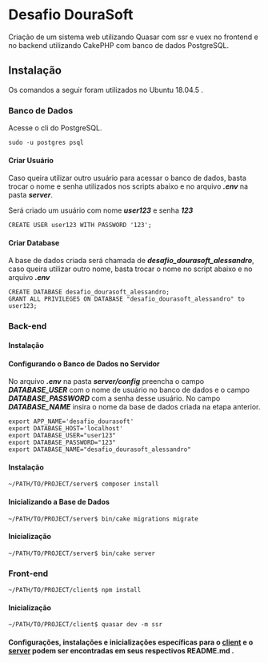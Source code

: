 # Desafio DouraSoft
Criação de um sistema web utilizando Quasar com ssr e vuex no frontend e no backend utilizando CakePHP com banco de dados PostgreSQL.
## Instalação
Os comandos a seguir foram utilizados no Ubuntu 18.04.5 . 
### Banco de Dados
Acesse o cli do PostgreSQL.
```
sudo -u postgres psql
```
#### Criar Usuário
Caso queira utilizar outro usuário para acessar o banco de dados, basta trocar o nome e senha utilizados nos scripts abaixo e no arquivo _**.env**_ na pasta _**server**_. 

Será criado um usuário com nome _**user123**_ e senha _**123**_
```
CREATE USER user123 WITH PASSWORD '123';
```
#### Criar Database
A base de dados criada será chamada de _**desafio_dourasoft_alessandro**_, caso queira utilizar outro nome, basta trocar o nome no script abaixo e no arquivo _**.env**_
```
CREATE DATABASE desafio_dourasoft_alessandro;
GRANT ALL PRIVILEGES ON DATABASE "desafio_dourasoft_alessandro" to user123;
```
### Back-end
#### Instalação
#### Configurando o Banco de Dados no Servidor
No arquivo _**.env**_ na pasta _**server/config**_ preencha o campo _**DATABASE_USER**_ com o nome de usuário no banco de dados e o campo _**DATABASE_PASSWORD**_ com a senha desse usuário. No campo _**DATABASE_NAME**_ insira o nome da base de dados criada na etapa anterior.
```
export APP_NAME='desafio_dourasoft'
export DATABASE_HOST='localhost'
export DATABASE_USER="user123"
export DATABASE_PASSWORD="123"
export DATABASE_NAME="desafio_dourasoft_alessandro"
```
#### Instalação
```
~/PATH/TO/PROJECT/server$ composer install
```
#### Inicializando a Base de Dados
```
~/PATH/TO/PROJECT/server$ bin/cake migrations migrate
```
#### Inicialização
```
~/PATH/TO/PROJECT/server$ bin/cake server
```
### Front-end
```
~/PATH/TO/PROJECT/client$ npm install
```
#### Inicialização
```
~/PATH/TO/PROJECT/client$ quasar dev -m ssr
```
#### Configurações, instalações e inicializações específicas para o [client](client/README.md) e o [server](server/README.md) podem ser encontradas em seus respectivos README.md . 
